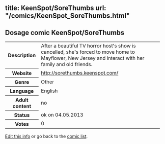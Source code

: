 title: KeenSpot/SoreThumbs
url: "/comics/KeenSpot_SoreThumbs.html"
---
Dosage comic KeenSpot/SoreThumbs
-----------------------------------------

<p id="msg"></p>
<script type="text/javascript">
if (window.location.search === '?edit_info_mail=sent_ok') {
  var elem = document.getElementById("msg");
  elem.innerHTML = 'Edited information sucessfully sent for review, which is usually done daily. Thanks!';
  elem.className = 'ok';
}
</script>
<table class="comicinfo">
<tr>
<th>Description</th><td>After a beautiful TV horror host's show is cancelled, she's forced to move home to Mayflower, New Jersey and interact with her family and old friends.</td>
</tr>
<tr>
<th>Website</th><td><a href="http://sorethumbs.keenspot.com/">http://sorethumbs.keenspot.com/</a></td>
</tr>
<tr>
<th>Genre</th><td>Other</td>
</tr>
<tr>
<th>Language</th><td>English</td>
</tr>
<tr>
<th>Adult content</th><td>no</td>
</tr>
<tr>
<th>Status</th><td>ok on 04.05.2013</td>
</tr>
<tr>
<th>Votes</th><td>0</td>
</tr>
</table>

[Edit this info](KeenSpot_SoreThumbs_edit.html) or go back to the [comic list](../comic-index.html).
